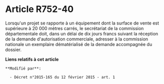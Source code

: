 # Article R752-40

Lorsqu'un projet se rapporte à un équipement dont la surface de vente est supérieure à 20 000 mètres carrés, le secrétariat
de la commission départementale doit, dans un délai de dix jours francs suivant la réception de la demande d'autorisation
commerciale, adresser à la commission nationale un exemplaire dématérialisé de la demande accompagnée du dossier.

**Liens relatifs à cet article**

	**Modifié par**:

	  - Décret n°2015-165 du 12 février 2015 - art. 1
